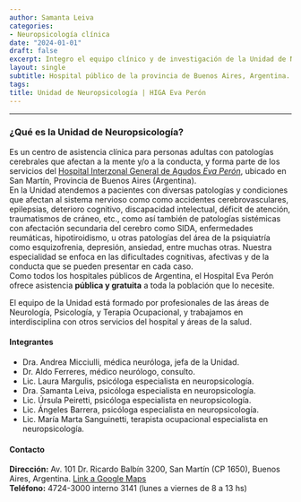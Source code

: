 ```yaml
---
author: Samanta Leiva
categories:
- Neuropsicología clínica
date: "2024-01-01"
draft: false
excerpt: Integro el equipo clínico y de investigación de la Unidad de Neuropsicología del hospital público HIGA Eva Perón de San Martín, Buenos Aires, Argentina.
layout: single
subtitle: Hospital público de la provincia de Buenos Aires, Argentina.
tags:
title: Unidad de Neuropsicología | HIGA Eva Perón
---
```

---

### ¿Qué es la Unidad de Neuropsicología?
Es un centro de asistencia clínica para personas adultas con patologías cerebrales que afectan a la mente y/o a la conducta, y forma parte de los servicios del [Hospital Interzonal General de Agudos *Eva Perón*](https://www.ms.gba.gov.ar/sitios/hospitalevaperon/), ubicado en San Martín, Provincia de Buenos Aires (Argentina).  
En la Unidad atendemos a pacientes con diversas patologías y condiciones que afectan al sistema nervioso como como accidentes cerebrovasculares, epilepsias, deterioro cognitivo, discapacidad intelectual, déficit de atención, traumatismos de cráneo, etc., como así también de patologías sistémicas con afectación secundaria del cerebro como SIDA, enfermedades reumáticas, hipotiroidismo, u otras patologías del área de la psiquiatría como esquizofrenia, depresión, ansiedad, entre muchas otras. Nuestra especialidad se enfoca en las dificultades cognitivas, afectivas y de la conducta que se pueden presentar en cada caso.  
Como todos los hospitales públicos de Argentina, el Hospital Eva Perón ofrece asistencia **pública y gratuita** a toda la población que lo necesite.  

El equipo de la Unidad está formado por profesionales de las áreas de Neurología, Psicología, y Terapia Ocupacional, y trabajamos en interdisciplina con otros servicios del hospital y áreas de la salud.

#### Integrantes
* Dra. Andrea Micciulli, médica neuróloga, jefa de la Unidad.
* Dr. Aldo Ferreres, médico neurólogo, consulto.
* Lic. Laura Margulis, psicóloga especialista en neuropsicología.
* Dra. Samanta Leiva, psicóloga especialista en neuropsicología.
* Lic. Úrsula Peiretti, psicóloga especialista en neuropsicología.
* Lic. Ángeles Barrera, psicóloga especialista en neuropsicología.
* Lic. María Marta Sanguinetti, terapista ocupacional especialista en neuropsicología.  

#### Contacto  
**Dirección:** Av. 101 Dr. Ricardo Balbín 3200, San Martín (CP 1650), Buenos Aires, Argentina. [Link a Google Maps](https://www.google.com/maps/place/Hospital+Interzonal+General+de+Agudos+%22Eva+Per%C3%B3n%22+(ex+Castex)/@-34.571897,-58.554557,16z/data=!4m14!1m7!3m6!1s0x95bcb761e54e8f3f:0x14ceb39f7f497c7f!2sHospital+Interzonal+General+de+Agudos+%22Eva+Per%C3%B3n%22+(ex+Castex)!8m2!3d-34.5718974!4d-58.5545567!16s%2Fg%2F1q628q1yq!3m5!1s0x95bcb761e54e8f3f:0x14ceb39f7f497c7f!8m2!3d-34.5718974!4d-58.5545567!16s%2Fg%2F1q628q1yq?hl=es&entry=ttu)  
**Teléfono:** 4724-3000 interno 3141 (lunes a viernes de 8 a 13 hs)
